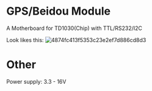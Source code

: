 # GPS/Beidou Module

A Motherboard for TD1030(Chip) with TTL/RS232/I2C 

Look likes this: 
![4874fc413f5353c23e2ef7d886cd8d3](https://user-images.githubusercontent.com/30739857/183619661-cb773537-40b5-45e2-ad7c-961b2adfb108.jpg)

# Other
Power supply: 3.3 - 16V
